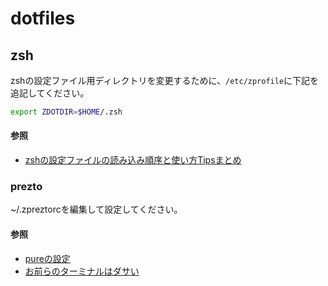 # dotfiles

## zsh
zshの設定ファイル用ディレクトリを変更するために、`/etc/zprofile`に下記を追記してください。
```bash
export ZDOTDIR=$HOME/.zsh
```
#### 参照
- [zshの設定ファイルの読み込み順序と使い方Tipsまとめ](https://qiita.com/muran001/items/7b104d33f5ea3f75353f)

### prezto
~/.zpreztorcを編集して設定してください。

#### 参照
- [pureの設定](https://github.com/sindresorhus/pure)
- [お前らのターミナルはダサい](https://qiita.com/kinchiki/items/57e9391128d07819c321)
